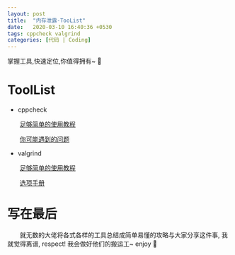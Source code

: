 ```yaml
---
layout: post
title:  "内存泄露-TooList"
date:   2020-03-10 16:40:36 +0530
tags: cppcheck valgrind
categories: [代码 | Coding]
---
```

掌握工具,快速定位,你值得拥有~ :star2:

# ToolList


+ cppcheck

&#8195;&#8195;[足够简单的使用教程](https://blog.csdn.net/fengbingchun/article/details/77803920)


&#8195;&#8195;[你可能遇到的问题](https://blog.csdn.net/mylifeyouwill/article/details/102573549)

+ valgrind

&#8195;&#8195;[足够简单的使用教程](https://www.jianshu.com/p/aded7d874caf)

&#8195;&#8195;[选项手册](http://www.valgrind.org/docs/manual/mc-manual.html)



# 写在最后
&#8195;&#8195;就无数的大佬将各式各样的工具总结成简单易懂的攻略与大家分享这件事, 我就觉得离谱, respect! 我会做好他们的搬运工~ enjoy :cake:
